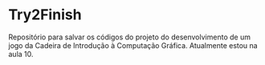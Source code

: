 # Try2Finish
Repositório para salvar os códigos do projeto do desenvolvimento de um jogo da Cadeira de Introdução à Computação Gráfica.
Atualmente estou na aula 10.